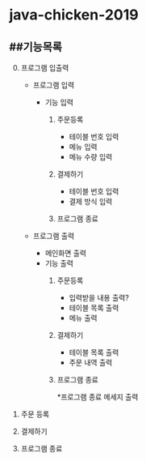 # java-chicken-2019

##기능목록
-----
0. 프로그램 입출력
    * 프로그램 입력
        * 기능 입력
            1. 주문등록
                
                * 테이블 번호 입력
                * 메뉴 입력
                * 메뉴 수량 입력
                
            2. 결제하기
                    
                * 테이블 번호 입력
                * 결제 방식 입력
                    
            3. 프로그램 종료
                
    * 프로그램 출력
        
        * 메인화면 출력
        * 기능 출력
            1. 주문등록
                         
                * 입력받을 내용 출력?   
                * 테이블 목록 출력
                * 메뉴 출력
                    
            2. 결제하기
                
                * 테이블 목록 출력
                * 주문 내역 출력
                
            3. 프로그램 종료
                
                *프로그램 종료 메세지 출력
                
    
1. 주문 등록

2. 결제하기

3. 프로그램 종료